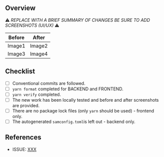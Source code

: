 ## Overview

⚠️ _REPLACE WITH A BRIEF SUMMARY OF CHANGES BE SURE TO ADD SCREENSHOTS (UI/UX)_ ⚠️

| Before      | After       |
| ----------- | ----------- |
| Image1      | Image2      |
| Image3      | Image4      |

## Checklist

* [ ] Conventional commits are followed.
* [ ] `yarn format` completed for BACKEND and FRONTEND.
* [ ] `yarn verify` completed.
* [ ] The new work has been locally tested and before and after screenshots are provided.
* [ ] There are no package lock files (only `yarn` should be used) - frontend only.
* [ ] The autogenerated `samconfig.toml`is left out - backend only.

## References

* ISSUE: [XXX](https://github.com/CPSC319-2022/AmazonianPrime/issues/XXX)

